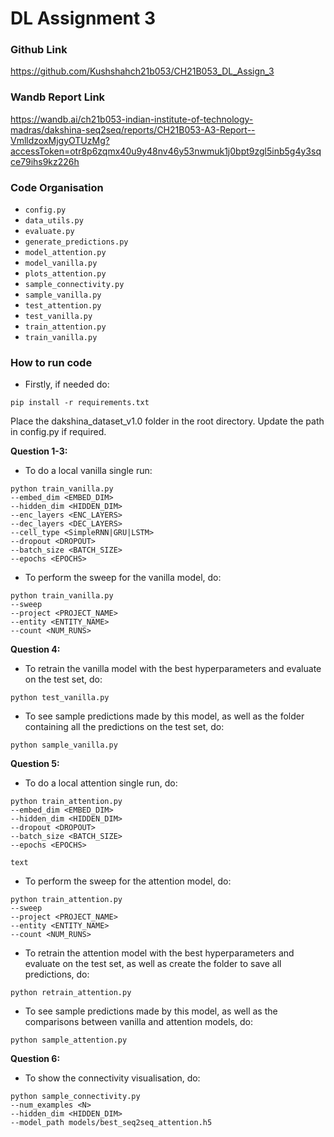 # DL Assignment 3

### Github Link

https://github.com/Kushshahch21b053/CH21B053_DL_Assign_3

### Wandb Report Link

https://wandb.ai/ch21b053-indian-institute-of-technology-madras/dakshina-seq2seq/reports/CH21B053-A3-Report--VmlldzoxMjgyOTUzMg?accessToken=otr8p6zqmx40u9y48nv46y53nwmuk1j0bpt9zgl5inb5g4y3sqce79ihs9kz226h

### Code Organisation

- `config.py`
- `data_utils.py`
- `evaluate.py`
- `generate_predictions.py`
- `model_attention.py`
- `model_vanilla.py`
- `plots_attention.py`
- `sample_connectivity.py`
- `sample_vanilla.py`
- `test_attention.py`
- `test_vanilla.py`
- `train_attention.py`
- `train_vanilla.py`

### How to run code

- Firstly, if needed do:
```
pip install -r requirements.txt
```

Place the dakshina_dataset_v1.0 folder in the root directory. Update the path in config.py if required.

**Question 1-3:**

- To do a local vanilla single run:
```
python train_vanilla.py
--embed_dim <EMBED_DIM>
--hidden_dim <HIDDEN_DIM>
--enc_layers <ENC_LAYERS>
--dec_layers <DEC_LAYERS>
--cell_type <SimpleRNN|GRU|LSTM>
--dropout <DROPOUT>
--batch_size <BATCH_SIZE>
--epochs <EPOCHS>
```

- To perform the sweep for the vanilla model, do:
```
python train_vanilla.py
--sweep
--project <PROJECT_NAME>
--entity <ENTITY_NAME>
--count <NUM_RUNS>
```

**Question 4:**

- To retrain the vanilla model with the best hyperparameters and evaluate on the test set, do:
```
python test_vanilla.py
```

- To see sample predictions made by this model, as well as the folder containing all the predictions on the test set, do:
```
python sample_vanilla.py
```

**Question 5:**

- To do a local attention single run, do:
```
python train_attention.py
--embed_dim <EMBED_DIM>
--hidden_dim <HIDDEN_DIM>
--dropout <DROPOUT>
--batch_size <BATCH_SIZE>
--epochs <EPOCHS>

text
```

- To perform the sweep for the attention model, do:
```
python train_attention.py
--sweep
--project <PROJECT_NAME>
--entity <ENTITY_NAME>
--count <NUM_RUNS>
```

- To retrain the attention model with the best hyperparameters and evaluate on the test set, as well as create the folder to save all predictions, do:
```
python retrain_attention.py
```

- To see sample predictions made by this model, as well as the comparisons between vanilla and attention models, do:
```
python sample_attention.py
```

**Question 6:**

- To show the connectivity visualisation, do:
```
python sample_connectivity.py
--num_examples <N>
--hidden_dim <HIDDEN_DIM>
--model_path models/best_seq2seq_attention.h5
```